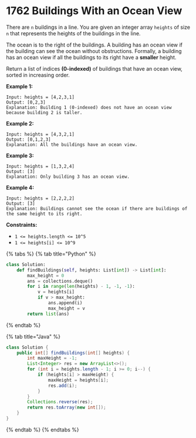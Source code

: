 # 1762 Buildings With an Ocean View

There are `n` buildings in a line. You are given an integer array `heights` of size `n` that represents the heights of the buildings in the line.

The ocean is to the right of the buildings. A building has an ocean view if the building can see the ocean without obstructions. Formally, a building has an ocean view if all the buildings to its right have a **smaller** height.

Return a list of indices **(0-indexed)** of buildings that have an ocean view, sorted in increasing order.

&#x20;

**Example 1:**

```
Input: heights = [4,2,3,1]
Output: [0,2,3]
Explanation: Building 1 (0-indexed) does not have an ocean view because building 2 is taller.
```

**Example 2:**

```
Input: heights = [4,3,2,1]
Output: [0,1,2,3]
Explanation: All the buildings have an ocean view.
```

**Example 3:**

```
Input: heights = [1,3,2,4]
Output: [3]
Explanation: Only building 3 has an ocean view.
```

&#x20;**Example 4:**

```
Input: heights = [2,2,2,2]
Output: [3]
Explanation: Buildings cannot see the ocean if there are buildings of the same height to its right.
```



**Constraints:**

* `1 <= heights.length <= 10^5`
* `1 <= heights[i] <= 10^9`

{% tabs %}
{% tab title="Python" %}
```python
class Solution:
    def findBuildings(self, heights: List[int]) -> List[int]:
        max_height = 0
        ans = collections.deque()
        for i in range(len(heights) - 1, -1, -1):
            v = heights[i]
            if v > max_height:
                ans.append(i)
                max_height = v
        return list(ans)
```
{% endtab %}

{% tab title="Java" %}
```java
class Solution {
    public int[] findBuildings(int[] heights) {
        int maxHeight = -1;
        List<Integer> res = new ArrayList<>();
        for (int i = heights.length - 1; i >= 0; i--) {
            if (heights[i] > maxHeight) {
                maxHeight = heights[i];
                res.add(i);
            }
        }
        Collections.reverse(res);
        return res.toArray(new int[]);
    }
}
```
{% endtab %}
{% endtabs %}
